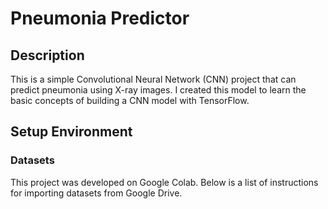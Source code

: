 # Pneumonia Predictor

## Description
This is a simple Convolutional Neural Network (CNN) project that can predict pneumonia using X-ray images. I created this model to learn the basic concepts of building a CNN model with TensorFlow.

## Setup Environment
### Datasets
This project was developed on Google Colab. Below is a list of instructions for importing datasets from Google Drive.
